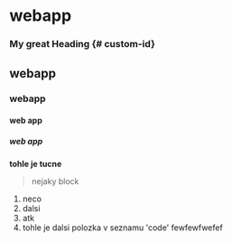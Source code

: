 # webapp
### My great Heading {# custom-id}
## webapp
### webapp
#### web app
##### web app

**tohle je tucne**

>nejaky block
>
1. neco
2. dalsi
3. atk
4. tohle je dalsi polozka v seznamu
'code'
fewfewfwefef

